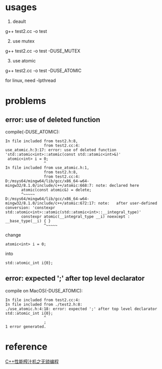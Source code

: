 # usages

1. deault

g++ test2.cc -o test

2. use mutex

g++ test2.cc -o test -DUSE_MUTEX

3. use atomic

g++ test2.cc -o test -DUSE_ATOMIC

for linux, need -lpthread

# problems

## error: use of deleted function

compile(-DUSE_ATOMIC):

```
In file included from test2.h:8,
                 from test2.cc:4:
use_atomic.h:3:17: error: use of deleted function 'std::atomic<int>::atomic(const std::atomic<int>&)'
 atomic<int> i = 0;
                 ^
In file included from use_atomic.h:1,
                 from test2.h:8,
                 from test2.cc:4:
D:/msys64/mingw64/lib/gcc/x86_64-w64-mingw32/8.1.0/include/c++/atomic:668:7: note: declared here
       atomic(const atomic&) = delete;
       ^~~~~~
D:/msys64/mingw64/lib/gcc/x86_64-w64-mingw32/8.1.0/include/c++/atomic:672:17: note:   after user-defined conversion: 'constexpr std::atomic<int>::atomic(std::atomic<int>::__integral_type)'
       constexpr atomic(__integral_type __i) noexcept : __base_type(__i) { }
                 ^~~~~~
```

change 

```
atomic<int> i = 0;
```

into 

```
std::atomic_int i{0};
```

## error: expected ';' after top level declarator

compile on MacOS(-DUSE_ATOMIC):

```
In file included from test2.cc:4:
In file included from ./test2.h:8:
./use_atomic.h:4:18: error: expected ';' after top level declarator
std::atomic_int i{0};
                 ^
                 ;
1 error generated.
```
# reference

[C++性能榨汁机之无锁编程](http://irootlee.com/juicer_lock_free/)